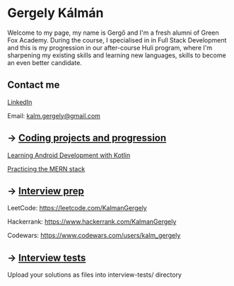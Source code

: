 # Gergely Kálmán

Welcome to my page, my name is Gergő and I'm a fresh alumni of Green Fox Academy. During the course, I specialised in in Full Stack Development and this is my progression in our after-course Huli program, where I'm sharpening my existing skills and learning new languages, skills to become an even better candidate.

## Contact me
[LinkedIn](https://www.linkedin.com/in/gergelykalm/) 

Email: kalm.gergely@gmail.com

## &rarr; [Coding projects and progression](https://github.com/green-fox-academy/definitions/tree/master/project-phase/huli/coding-projects)
[Learning Android Development with Kotlin](https://github.com/KalmGergely/learningAndroid)

[Practicing the MERN stack](https://github.com/KalmGergely/MERN_stack_practice)

## &rarr; [Interview prep](https://github.com/green-fox-academy/teaching-materials/tree/master/interview)
LeetCode: https://leetcode.com/KalmanGergely

Hackerrank: https://www.hackerrank.com/KalmanGergely

Codewars: https://www.codewars.com/users/kalm_gergely

## &rarr; [Interview tests](https://github.com/green-fox-academy/teaching-materials/tree/master/project-phase/tech-interview-tests)
Upload your solutions as files into interview-tests/ directory


